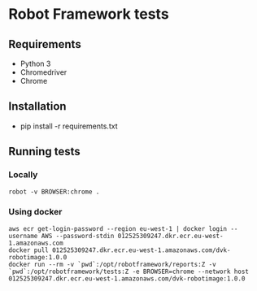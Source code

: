 # Robot Framework tests

## Requirements
- Python 3
- Chromedriver
- Chrome

## Installation
- pip install -r requirements.txt

## Running tests
### Locally
```
robot -v BROWSER:chrome .
```
### Using docker
```
aws ecr get-login-password --region eu-west-1 | docker login --username AWS --password-stdin 012525309247.dkr.ecr.eu-west-1.amazonaws.com
docker pull 012525309247.dkr.ecr.eu-west-1.amazonaws.com/dvk-robotimage:1.0.0
docker run --rm -v `pwd`:/opt/robotframework/reports:Z -v `pwd`:/opt/robotframework/tests:Z -e BROWSER=chrome --network host 012525309247.dkr.ecr.eu-west-1.amazonaws.com/dvk-robotimage:1.0.0
```